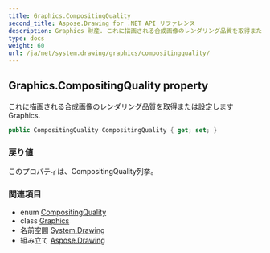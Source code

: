 ```yaml
---
title: Graphics.CompositingQuality
second_title: Aspose.Drawing for .NET API リファレンス
description: Graphics 財産. これに描画される合成画像のレンダリング品質を取得または設定しますGraphics.
type: docs
weight: 60
url: /ja/net/system.drawing/graphics/compositingquality/
---
```

## Graphics.CompositingQuality property

これに描画される合成画像のレンダリング品質を取得または設定しますGraphics.

```csharp
public CompositingQuality CompositingQuality { get; set; }
```

### 戻り値

このプロパティは、CompositingQuality列挙。

### 関連項目

* enum [CompositingQuality](../../../system.drawing.drawing2d/compositingquality/)
* class [Graphics](../)
* 名前空間 [System.Drawing](../../graphics/)
* 組み立て [Aspose.Drawing](../../../)


